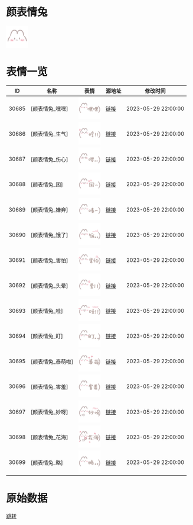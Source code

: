 # 颜表情兔

<img src="./cover.png" height="60" alt="cover" />

# 表情一览

|ID|名称|表情|源地址|修改时间|
|----|----|----|----|----|
|30685|[颜表情兔_嘿嘿]|<img src="./pic/030685_%5B颜表情兔_嘿嘿%5D.png" height="60" alt="嘿嘿"/>|[链接](https://i0.hdslb.com/bfs/garb/5be265e7b596d074cf946bbe12489ac4f9e10d54.png)|2023-05-29 22:00:00|
|30686|[颜表情兔_生气]|<img src="./pic/030686_%5B颜表情兔_生气%5D.png" height="60" alt="生气"/>|[链接](https://i0.hdslb.com/bfs/garb/b8f5304ae40fdb0548ca07fa6de6dba540f9909c.png)|2023-05-29 22:00:00|
|30687|[颜表情兔_伤心]|<img src="./pic/030687_%5B颜表情兔_伤心%5D.png" height="60" alt="伤心"/>|[链接](https://i0.hdslb.com/bfs/garb/6762dd159d49f6668a69251c558150dad537277d.png)|2023-05-29 22:00:00|
|30688|[颜表情兔_困]|<img src="./pic/030688_%5B颜表情兔_困%5D.png" height="60" alt="困"/>|[链接](https://i0.hdslb.com/bfs/garb/cba280b42e5ee667cd56e8a5c3fb663a9cb36170.png)|2023-05-29 22:00:00|
|30689|[颜表情兔_嫌弃]|<img src="./pic/030689_%5B颜表情兔_嫌弃%5D.png" height="60" alt="嫌弃"/>|[链接](https://i0.hdslb.com/bfs/garb/bb87cb9e3c7a8e811d05b35b4bfeff4089608743.png)|2023-05-29 22:00:00|
|30690|[颜表情兔_饿了]|<img src="./pic/030690_%5B颜表情兔_饿了%5D.png" height="60" alt="饿了"/>|[链接](https://i0.hdslb.com/bfs/garb/d79e3971260c41bfe6011246793c4f706b67ff80.png)|2023-05-29 22:00:00|
|30691|[颜表情兔_害怕]|<img src="./pic/030691_%5B颜表情兔_害怕%5D.png" height="60" alt="害怕"/>|[链接](https://i0.hdslb.com/bfs/garb/ce80c911f6ae95ddd62a2693ed21ff34e7f3bd59.png)|2023-05-29 22:00:00|
|30692|[颜表情兔_头晕]|<img src="./pic/030692_%5B颜表情兔_头晕%5D.png" height="60" alt="头晕"/>|[链接](https://i0.hdslb.com/bfs/garb/e2b5a6bc6ae0b22b7a54e18997c2af20e0d99d80.png)|2023-05-29 22:00:00|
|30693|[颜表情兔_哇]|<img src="./pic/030693_%5B颜表情兔_哇%5D.png" height="60" alt="哇"/>|[链接](https://i0.hdslb.com/bfs/garb/1dd4d7375e34fca1d710880f18d49d345d36e465.png)|2023-05-29 22:00:00|
|30694|[颜表情兔_盯]|<img src="./pic/030694_%5B颜表情兔_盯%5D.png" height="60" alt="盯"/>|[链接](https://i0.hdslb.com/bfs/garb/ab0713fcba15f6324cc0d8616400ac869b4c3c2d.png)|2023-05-29 22:00:00|
|30695|[颜表情兔_泰萌啦]|<img src="./pic/030695_%5B颜表情兔_泰萌啦%5D.png" height="60" alt="泰萌啦"/>|[链接](https://i0.hdslb.com/bfs/garb/61ffb8f695cd49864b537af46d0175d816b94c1b.png)|2023-05-29 22:00:00|
|30696|[颜表情兔_害羞]|<img src="./pic/030696_%5B颜表情兔_害羞%5D.png" height="60" alt="害羞"/>|[链接](https://i0.hdslb.com/bfs/garb/9790127ea8a6a1be8b11e238f27e91b6b97b9bd5.png)|2023-05-29 22:00:00|
|30697|[颜表情兔_妙呀]|<img src="./pic/030697_%5B颜表情兔_妙呀%5D.png" height="60" alt="妙呀"/>|[链接](https://i0.hdslb.com/bfs/garb/257b8afc9ce8763d269a3f69edc70510eb656f2a.png)|2023-05-29 22:00:00|
|30698|[颜表情兔_花海]|<img src="./pic/030698_%5B颜表情兔_花海%5D.png" height="60" alt="花海"/>|[链接](https://i0.hdslb.com/bfs/garb/5094a8d9d3510ea67e5b06ca1d5292510c3fa898.png)|2023-05-29 22:00:00|
|30699|[颜表情兔_略]|<img src="./pic/030699_%5B颜表情兔_略%5D.png" height="60" alt="略"/>|[链接](https://i0.hdslb.com/bfs/garb/b052b9d3d5430db846955f9a19c9b1e8b4f2cca2.png)|2023-05-29 22:00:00|

# 原始数据

[跳转](./raw.json)

